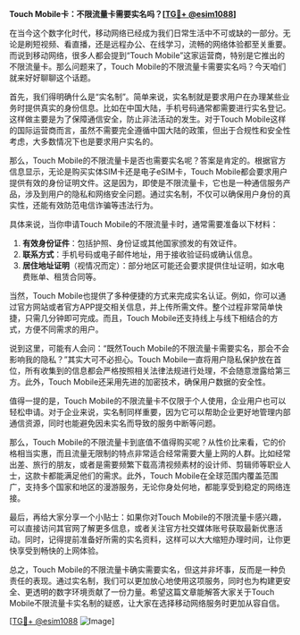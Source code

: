 **Touch Mobile卡：不限流量卡需要实名吗？[[TG💪+ @esim1088](https://t.me/s/esim1088)]**

在当今这个数字化时代，移动网络已经成为我们日常生活中不可或缺的一部分。无论是刷短视频、看直播，还是远程办公、在线学习，流畅的网络体验都至关重要。而说到移动网络，很多人都会提到“Touch Mobile”这家运营商，特别是它推出的不限流量卡。那么问题来了，Touch Mobile的不限流量卡需要实名吗？今天咱们就来好好聊聊这个话题。

首先，我们得明确什么是“实名制”。简单来说，实名制就是要求用户在办理某些业务时提供真实的身份信息。比如在中国大陆，手机号码通常都需要进行实名登记。这样做主要是为了保障通信安全，防止非法活动的发生。对于Touch Mobile这样的国际运营商而言，虽然不需要完全遵循中国大陆的政策，但出于合规性和安全性考虑，大多数情况下也是要求用户实名的。

那么，Touch Mobile的不限流量卡是否也需要实名呢？答案是肯定的。根据官方信息显示，无论是购买实体SIM卡还是电子eSIM卡，Touch Mobile都会要求用户提供有效的身份证明文件。这是因为，即使是不限流量卡，它也是一种通信服务产品，涉及到用户的隐私和网络安全问题。通过实名制，不仅可以确保用户身份的真实性，还能有效防范电信诈骗等违法行为。

具体来说，当你申请Touch Mobile的不限流量卡时，通常需要准备以下材料：

1. **有效身份证件**：包括护照、身份证或其他国家颁发的有效证件。
2. **联系方式**：手机号码或电子邮件地址，用于接收验证码或确认信息。
3. **居住地址证明**（视情况而定）：部分地区可能还会要求提供住址证明，如水电费账单、租赁合同等。

当然，Touch Mobile也提供了多种便捷的方式来完成实名认证。例如，你可以通过官方网站或者官方APP提交相关信息，并上传所需文件。整个过程非常简单快捷，只需几分钟即可完成。而且，Touch Mobile还支持线上与线下相结合的方式，方便不同需求的用户。

说到这里，可能有人会问：“既然Touch Mobile的不限流量卡需要实名，那会不会影响我的隐私？”其实大可不必担心。Touch Mobile一直将用户隐私保护放在首位，所有收集到的信息都会严格按照相关法律法规进行处理，不会随意泄露给第三方。此外，Touch Mobile还采用先进的加密技术，确保用户数据的安全性。

值得一提的是，Touch Mobile的不限流量卡不仅限于个人使用，企业用户也可以轻松申请。对于企业来说，实名制同样重要，因为它可以帮助企业更好地管理内部通信资源，同时也能避免因未实名而导致的服务中断等问题。

那么，Touch Mobile的不限流量卡到底值不值得购买呢？从性价比来看，它的价格相当实惠，而且流量无限制的特点非常适合经常需要大量上网的人群。比如经常出差、旅行的朋友，或者是需要频繁下载高清视频素材的设计师、剪辑师等职业人士，这款卡都能满足他们的需求。此外，Touch Mobile在全球范围内覆盖范围广，支持多个国家和地区的漫游服务，无论你身处何地，都能享受到稳定的网络连接。

最后，再给大家分享一个小贴士：如果你对Touch Mobile的不限流量卡感兴趣，可以直接访问其官网了解更多信息，或者关注官方社交媒体账号获取最新优惠活动。同时，记得提前准备好所需的实名资料，这样可以大大缩短办理时间，让你更快享受到畅快的上网体验。

总之，Touch Mobile的不限流量卡确实需要实名，但这并非坏事，反而是一种负责任的表现。通过实名制，我们可以更加放心地使用这项服务，同时也为构建更安全、更透明的数字环境贡献了一份力量。希望这篇文章能解答大家关于Touch Mobile不限流量卡实名制的疑惑，让大家在选择移动网络服务时更加从容自信。

[[TG💪+ @esim1088](https://t.me/s/esim1088) ![Image](https://i.postimg.cc/4NQfJmqS/Snipaste-2025-05-13-00-14-12.png)]